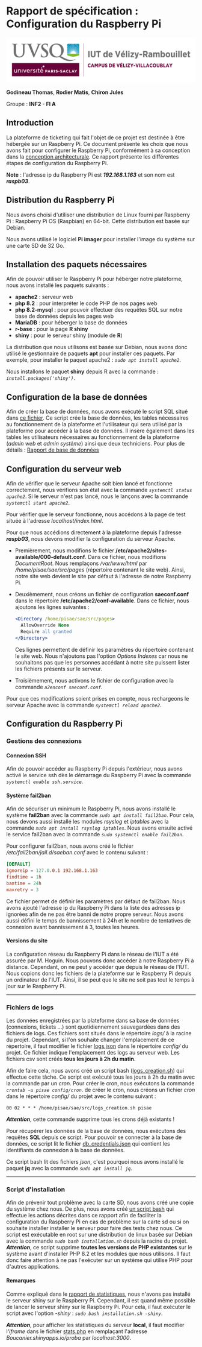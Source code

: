 # Rapport de spécification : Configuration du Raspberry Pi

![logo*uvsq](../annexes/logo_uvsq.png)

**Godineau Thomas**, **Rodier Matis**, **Chiron Jules**

Groupe : **INF2 - FI A**

## Introduction

La plateforme de ticketing qui fait l'objet de ce projet est destinée à être hébergée sur un Raspberry Pi. Ce document présente les choix que nous avons fait pour configurer le Raspberry Pi, conformément à sa conception dans la [conception architecturale](../Conception/conception_architecturale.md). Ce rapport présente les différentes étapes de configuration du Raspberry Pi.

**Note** : l'adresse ip du Raspberry Pi est ***192.168.1.163*** et son nom est ***raspb03***.

## Distribution du Raspberry Pi

Nous avons choisi d'utiliser une distribution de Linux fourni par Raspberry Pi : Raspberry Pi OS (Raspbian) en 64-bit. Cette distribution est basée sur Debian.

Nous avons utilisé le logiciel **Pi imager** pour installer l'image du système sur une carte SD de 32 Go.

## Installation des paquets nécessaires

Afin de pouvoir utiliser le Raspberry Pi pour héberger notre plateforme, nous avons installé les paquets suivants :

- **apache2** : serveur web
- **php 8.2** : pour interpréter le code PHP de nos pages web
- **php 8.2-mysql** : pour pouvoir effectuer des requêtes SQL sur notre base de données depuis les pages web
- **MariaDB** : pour héberger la base de données
- **r-base** : pour la page **R shiny**
- **shiny** : pour le serveur shiny (module de **R**)

La distribution que nous utilisons est basée sur Debian, nous avons donc utilisé le gestionnaire de paquets **apt** pour installer ces paquets. Par exemple, pour installer le paquet apache2 : *`sudo apt install apache2`*.

Nous installons le paquet **shiny** depuis R avec la commande : *`install.packages('shiny')`*.

## Configuration de la base de données

Afin de créer la base de données, nous avons exécuté le script SQL situé dans [ce fichier](../../src/db/creation_mariadb.sql). Ce script crée la base de données, les tables nécessaires au fonctionnement de la plateforme et l'utilisateur qui sera utilisé par la plateforme pour accéder à la base de données. Il insère également dans les tables les utilisateurs nécessaires au fonctionnement de la plateforme (*admin web* et *admin système*) ainsi que deux techniciens. Pour plus de détails : [Rapport de base de données](base_de_donnees.md)

## Configuration du serveur web

Afin de vérifier que le serveur Apache soit bien lancé et fonctionne correctement, nous vérifions son état avec la commande *`systemctl status apache2`*. Si le serveur n'est pas lancé, nous le lançons avec la commande *`systemctl start apache2`*.

Pour vérifier que le serveur fonctionne, nous accédons à la page de test située à l'adresse *localhost/index.html*.

Pour que nous accédions directement à la plateforme depuis l'adresse ***raspb03***, nous devons modifier la configuration du serveur Apache.

- Premièrement, nous modifions le fichier **/etc/apache2/sites-available/000-default.conf**. Dans ce fichier, nous modifions *DocumentRoot*. Nous remplaçons */var/www/html* par */home/pisae/sae/src/pages* (répertoire contenant le site web). Ainsi, notre site web devient le site par défaut à l'adresse de notre Raspberry Pi.

- Deuxièmement, nous créons un fichier de configuration **saeconf.conf** dans le répertoire **/etc/apache2/conf-available**. Dans ce fichier, nous ajoutons les lignes suivantes :

  ```apache
  <Directory /home/pisae/sae/src/pages>
    AllowOverride None
    Require all granted
  </Directory>
  ```

  Ces lignes permettent de définir les paramètres du répertoire contenant le site web. Nous n'ajoutons pas l'option *Options Indexes* car nous ne souhaitons pas que les personnes accédant à notre site puissent lister les fichiers présents sur le serveur.

- Troisièmement, nous activons le fichier de configuration avec la commande *`a2enconf saeconf.conf`*.

Pour que ces modifications soient prises en compte, nous rechargeons le serveur Apache avec la commande *`systemctl reload apache2`*.

## Configuration du Raspberry Pi

### Gestions des connexions

#### Connexion SSH

Afin de pouvoir accéder au Raspberry Pi depuis l'extérieur, nous avons activé le service ssh dès le démarrage du Raspberry Pi avec la commande *`systemctl enable ssh.service`*.

#### Système fail2ban

Afin de sécuriser un minimum le Raspberry Pi, nous avons installé le système **fail2ban** avec la commande *`sudo apt install fail2ban`*. Pour cela, nous devons aussi installé les modules *rsyslog* et *iptables* avec la commande *`sudo apt install rsyslog iptables`*. Nous avons ensuite activé le service fail2ban avec la commande *`sudo systemctl enable fail2ban`*.

Pour configurer fail2ban, nous avons créé le fichier */etc/fail2ban/jail.d/saeban.conf* avec le contenu suivant :

```conf
[DEFAULT]
ignoreip = 127.0.0.1 192.168.1.163
findtime = 1h
bantime = 24h
maxretry = 3
```

Ce fichier permet de définir les paramètres par défaut de fail2ban. Nous avons ajouté l'adresse ip du Raspberry Pi dans la liste des adresses ip ignorées afin de ne pas être banni de notre propre serveur. Nous avons aussi défini le temps de bannissement à 24h et le nombre de tentatives de connexion avant bannissement à 3, toutes les heures.

#### Versions du site

La configuration réseau du Raspberry Pi dans le réseau de l'IUT a été assurée par M. Hoguin. Nous pouvons donc accéder à notre Raspberry Pi à distance. Cependant, on ne peut y accéder que depuis le réseau de l'IUT. Nous copions donc les fichiers de la plateforme sur le Raspberry Pi depuis un ordinateur de l'IUT. Ainsi, il se peut que le site ne soit pas tout le temps à jour sur le Raspberry Pi.

---

### Fichiers de logs

Les données enregistrées par la plateforme dans sa base de données (connexions, tickets ...) sont quotidiennement sauvegardées dans des fichiers de logs. Ces fichiers sont situés dans le répertoire *logs/* à la racine du projet. Cependant, si l'on souhaite changer l'emplacement de ce répertoire, il faut modifier le fichier [logs.json](../../config/logs.json) dans le répertoire *config/* du projet. Ce fichier indique l'emplacement des logs au serveur web. Les fichiers csv sont créés **tous les jours à 2h du matin**.

Afin de faire cela, nous avons créé un script bash ([logs_creation.sh](../../src/logs_creation.sh)) qui effectue cette tâche. Ce script est exécuté tous les jours à 2h du matin avec la commande par un *cron*. Pour créer le cron, nous exécutons la commande *`crontab -u pisae config/cron`*.  de créer le cron, nous créons un fichier *cron* dans le répertoire *config/* du projet avec le contenu suivant :

```cron
00 02 * * * /home/pisae/sae/src/logs_creation.sh pisae
```

***Attention***, cette commande supprime tous les crons déjà existants !

Pour récupérer les données de la base de données, nous exécutons des requêtes **SQL** depuis ce script. Pour pouvoir se connecter à la base de données, ce script lit le fichier [db_credentials.json](../../config/db_credentials.json) qui contient les identifiants de connexion à la base de données.

Ce script bash lit des fichiers *json*, c'est pourquoi nous avons installé le paquet **jq** avec la commande *`sudo apt install jq`*.

---

### Script d'installation

Afin de prévenir tout problème avec la carte SD, nous avons créé une copie du système chez nous. De plus, nous avons créé [un script bash](../../installation.sh) qui effectue les actions décrites dans ce rapport afin de faciliter la configuration du Raspberry Pi en cas de problème sur la carte sd ou si on souhaite installer installer le serveur pour faire des tests chez nous. Ce script est exécutable en root sur une distribution de linux basée sur Debian avec la commande *`sudo bash installation.sh`* depuis la racine du projet. ***Attention***, ce script supprime **toutes les versions de PHP existantes** sur le système avant d'installer PHP 8.2 et les modules que nous utilisons. Il faut donc faire attention à ne pas l'exécuter sur un système qui utilise PHP pour d'autres applications.

#### Remarques

Comme expliqué dans le [rapport de statistiques](statistiques.md), nous n'avons pas installé le serveur shiny sur le Raspberry Pi.
Cependant, il est quand même possible de lancer le serveur shiny sur le Raspberry Pi. Pour cela, il faut exécuter le script avec l'option *-shiny* : *`sudo bash installation.sh -shiny`*.

***Attention***, pour afficher les statistiques du serveur **local**, il faut modifier l'*iframe* dans le fichier [stats.php](../../src/pages/stats.php) en remplaçant l'adresse *Boucanier.shinyapps.io/proba* par *localhost:3000*.
